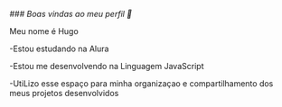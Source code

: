 *### Boas vindas ao meu perfil 💙*

Meu nome é Hugo

-Estou estudando na Alura

-Estou me desenvolvendo na Linguagem JavaScript

-UtiLizo esse espaço para minha organizaçao e compartilhamento dos meus projetos desenvolvidos
